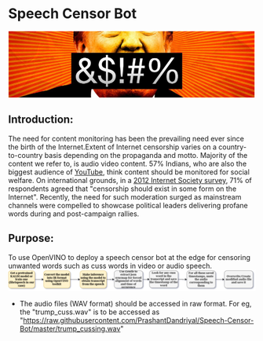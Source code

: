 # Speech Censor Bot

![Intro](https://github.com/PrashantDandriyal/Speech-Censor-Bot/blob/master/DocsResources/logo.PNG)
## Introduction:
The need for content monitoring has been the prevailing need ever since the birth of the Internet.Extent of Internet censorship varies on a country-to-country basis depending on the propaganda and motto. Majority of the content we refer to, is audio video content. 57% Indians, who are also the biggest audience of [YouTube](https://economictimes.indiatimes.com/industry/media/entertainment/india-is-youtubes-largest-and-fastest-growing-audience-in-the-world-ceo/articleshow/68798915.cms), think content should be monitored for social welfare. On international grounds, in a [2012 Internet Society survey](https://en.wikipedia.org/wiki/Internet_censorship#Internet_Society's_Global_Internet_User_Survey), 71% of respondents agreed that "censorship should exist in some form on the Internet". Recently, the need for such moderation surged as mainstream channels were compelled to showcase political leaders delivering profane words during and post-campaign rallies. 

## Purpose: 
To use OpenVINO to deploy a speech censor bot at the edge for censoring unwanted words such as cuss words in video or audio speech.
![Methodology](https://github.com/PrashantDandriyal/Speech-Censor-Bot/blob/master/CussWordBot.png)

* The audio files (WAV format) should be accessed in raw format. For eg, the "trump_cuss.wav" is to be accessed as "https://raw.githubusercontent.com/PrashantDandriyal/Speech-Censor-Bot/master/trump_cussing.wav"
